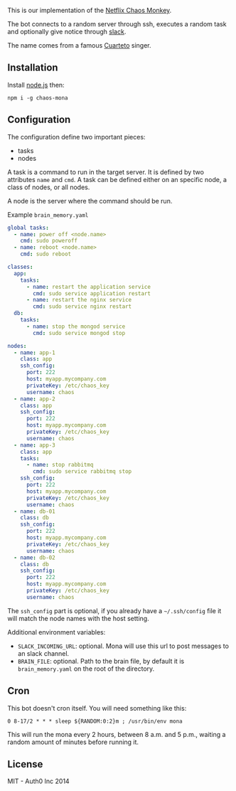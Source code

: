 This is our implementation of the [Netflix Chaos Monkey](http://techblog.netflix.com/2012/07/chaos-monkey-released-into-wild.html).

The bot connects to a random server through ssh, executes a random task and optionally give notice through [slack](http://slack.com).

The name comes from a famous [Cuarteto](http://en.wikipedia.org/wiki/Cuarteto) singer.

## Installation

Install [node.js](http://nodejs.org/) then:

~~~
npm i -g chaos-mona
~~~

## Configuration

The configuration define two important pieces:
- tasks
- nodes

A task is a command to run in the target server. It is defined by two attributes `name` and `cmd`. A task can be defined either on an specific node, a class of nodes, or all nodes.

A node is the server where the command should be run.

Example `brain_memory.yaml`

```yaml
global tasks:
  - name: power off <node.name>
    cmd: sudo poweroff
  - name: reboot <node.name>
    cmd: sudo reboot

classes:
  app:
    tasks:
      - name: restart the application service
        cmd: sudo service application restart
      - name: restart the nginx service
        cmd: sudo service nginx restart
  db:
    tasks:
      - name: stop the mongod service
        cmd: sudo service mongod stop

nodes:
  - name: app-1
    class: app
    ssh_config:
      port: 222
      host: myapp.mycompany.com
      privateKey: /etc/chaos_key
      username: chaos
  - name: app-2
    class: app
    ssh_config:
      port: 222
      host: myapp.mycompany.com
      privateKey: /etc/chaos_key
      username: chaos
  - name: app-3
    class: app
    tasks:
      - name: stop rabbitmq
        cmd: sudo service rabbitmq stop
    ssh_config:
      port: 222
      host: myapp.mycompany.com
      privateKey: /etc/chaos_key
      username: chaos
  - name: db-01
    class: db
    ssh_config:
      port: 222
      host: myapp.mycompany.com
      privateKey: /etc/chaos_key
      username: chaos
  - name: db-02
    class: db
    ssh_config:
      port: 222
      host: myapp.mycompany.com
      privateKey: /etc/chaos_key
      username: chaos
```

The `ssh_config` part is optional, if you already have a `~/.ssh/config` file it will match the node names with the host setting.

Additional environment variables:

-  `SLACK_INCOMING_URL`: optional. Mona will use this url to post messages to an slack channel.
-  `BRAIN_FILE`: optional. Path to the brain file, by default it is `brain_memory.yaml` on the root of the directory.

## Cron

This bot doesn't cron itself. You will need something like this:

```
0 8-17/2 * * * sleep ${RANDOM:0:2}m ; /usr/bin/env mona
```

This will run the mona every 2 hours, between 8 a.m. and 5 p.m., waiting a random amount of minutes before running it.

## License

MIT - Auth0 Inc 2014